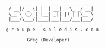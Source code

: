          ___  ___  _    ___ ___ ___ ___
        / __|/ _ \| |  | __|   \_ _/ __|
        \__ \ (_) | |__| _|| |) | |\__ \
        |___/\___/|____|___|___/___|___/

       g r o u p e - s o l e d i s . c o m
  
               Greg (Developer)
